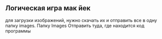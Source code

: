 ## Логическая игра мак йек
для загрузки изображений, нужно скачать их и отправить все в одну папку images. Папку Images Отправить туда, где находится код программы
